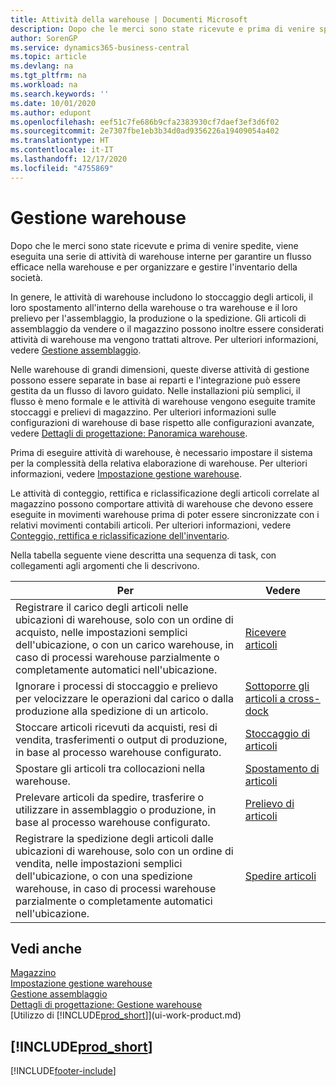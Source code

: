 ```yaml
---
title: Attività della warehouse | Documenti Microsoft
description: Dopo che le merci sono state ricevute e prima di venire spedite, viene eseguita una serie di attività di warehouse interne per garantire un flusso efficace nella warehouse e per organizzare e gestire l'inventario della società.
author: SorenGP
ms.service: dynamics365-business-central
ms.topic: article
ms.devlang: na
ms.tgt_pltfrm: na
ms.workload: na
ms.search.keywords: ''
ms.date: 10/01/2020
ms.author: edupont
ms.openlocfilehash: eef51c7fe686b9cfa2383930cf7daef3ef3d6f02
ms.sourcegitcommit: 2e7307fbe1eb3b34d0ad9356226a19409054a402
ms.translationtype: HT
ms.contentlocale: it-IT
ms.lasthandoff: 12/17/2020
ms.locfileid: "4755869"
---
```

# <a name="warehouse-management"></a>Gestione warehouse
Dopo che le merci sono state ricevute e prima di venire spedite, viene eseguita una serie di attività di warehouse interne per garantire un flusso efficace nella warehouse e per organizzare e gestire l'inventario della società.

In genere, le attività di warehouse includono lo stoccaggio degli articoli, il loro spostamento all'interno della warehouse o tra warehouse e il loro prelievo per l'assemblaggio, la produzione o la spedizione. Gli articoli di assemblaggio da vendere o il magazzino possono inoltre essere considerati attività di warehouse ma vengono trattati altrove. Per ulteriori informazioni, vedere [Gestione assemblaggio](assembly-assemble-items.md).  

Nelle warehouse di grandi dimensioni, queste diverse attività di gestione possono essere separate in base ai reparti e l'integrazione può essere gestita da un flusso di lavoro guidato. Nelle installazioni più semplici, il flusso è meno formale e le attività di warehouse vengono eseguite tramite stoccaggi e prelievi di magazzino. Per ulteriori informazioni sulle configurazioni di warehouse di base rispetto alle configurazioni avanzate, vedere [Dettagli di progettazione: Panoramica warehouse](design-details-warehouse-overview.md).

Prima di eseguire attività di warehouse, è necessario impostare il sistema per la complessità della relativa elaborazione di warehouse. Per ulteriori informazioni, vedere [Impostazione gestione warehouse](warehouse-setup-warehouse.md).

Le attività di conteggio, rettifica e riclassificazione degli articoli correlate al magazzino possono comportare attività di warehouse che devono essere eseguite in movimenti warehouse prima di poter essere sincronizzate con i relativi movimenti contabili articoli. Per ulteriori informazioni, vedere [Conteggio, rettifica e riclassificazione dell'inventario](inventory-how-count-adjust-reclassify.md).

 Nella tabella seguente viene descritta una sequenza di task, con collegamenti agli argomenti che li descrivono.   

|**Per**|**Vedere**|  
|------------|-------------|  
|Registrare il carico degli articoli nelle ubicazioni di warehouse, solo con un ordine di acquisto, nelle impostazioni semplici dell'ubicazione, o con un carico warehouse, in caso di processi warehouse parzialmente o completamente automatici nell'ubicazione.|[Ricevere articoli](warehouse-how-receive-items.md)|
|Ignorare i processi di stoccaggio e prelievo per velocizzare le operazioni dal carico o dalla produzione alla spedizione di un articolo.|[Sottoporre gli articoli a cross-dock](warehouse-how-to-cross-dock-items.md)|    
|Stoccare articoli ricevuti da acquisti, resi di vendita, trasferimenti o output di produzione, in base al processo warehouse configurato.|[Stoccaggio di articoli](warehouse-put-away-items.md)|
|Spostare gli articoli tra collocazioni nella warehouse.|[Spostamento di articoli](warehouse-move-items.md)|
|Prelevare articoli da spedire, trasferire o utilizzare in assemblaggio o produzione, in base al processo warehouse configurato.|[Prelievo di articoli](warehouse-pick-items.md)|
|Registrare la spedizione degli articoli dalle ubicazioni di warehouse, solo con un ordine di vendita, nelle impostazioni semplici dell'ubicazione, o con una spedizione warehouse, in caso di processi warehouse parzialmente o completamente automatici nell'ubicazione.|[Spedire articoli](warehouse-how-ship-items.md)|  

## <a name="see-also"></a>Vedi anche  
[Magazzino](inventory-manage-inventory.md)  
[Impostazione gestione warehouse](warehouse-setup-warehouse.md)     
[Gestione assemblaggio](assembly-assemble-items.md)    
[Dettagli di progettazione: Gestione warehouse](design-details-warehouse-management.md)  
[Utilizzo di [!INCLUDE[prod_short](includes/prod_short.md)]](ui-work-product.md)  

## [!INCLUDE[prod_short](includes/free_trial_md.md)]  


[!INCLUDE[footer-include](includes/footer-banner.md)]